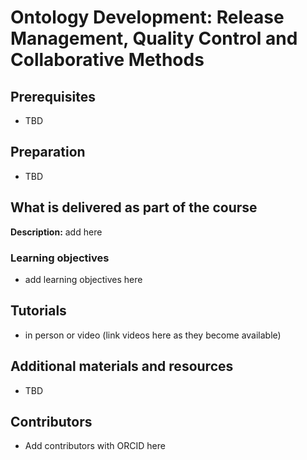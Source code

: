 # Ontology Development: Release Management, Quality Control and Collaborative Methods

## Prerequisites
- TBD

## Preparation
- TBD

## What is delivered as part of the course

**Description:** add here

### Learning objectives
- add learning objectives here

## Tutorials
- in person or video (link videos here as they become available)

## Additional materials and resources
- TBD

## Contributors
- Add contributors with ORCID here